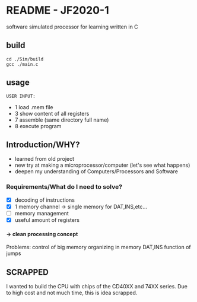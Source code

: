 

# README - JF2020-1

software simulated processor for learning written in C

## build
	cd ./Sim/build
	gcc ./main.c
## usage
	USER INPUT:
- 1 load .mem file
- 3 show content of all registers
- 7 assemble (same directory full name)
- 8 execute program

## Introduction/WHY?

- learned from old project
- new try at making a microprocessor/computer (let's see what happens)
- deepen my understanding of Computers/Processors and Software

### Requirements/What do I  need to solve?
- [x] decoding of instructions
- [x] 1 memory channel -> single memory for DAT,INS,etc...
- [ ] memory management
- [x] useful amount of registers

#### 	-> clean processing concept

Problems:
control of big memory
organizing in memory DAT,INS
 function of jumps
	
## SCRAPPED
I wanted to build the CPU with chips of the CD40XX and 74XX series. Due to high cost and not much time, this is idea scrapped.

